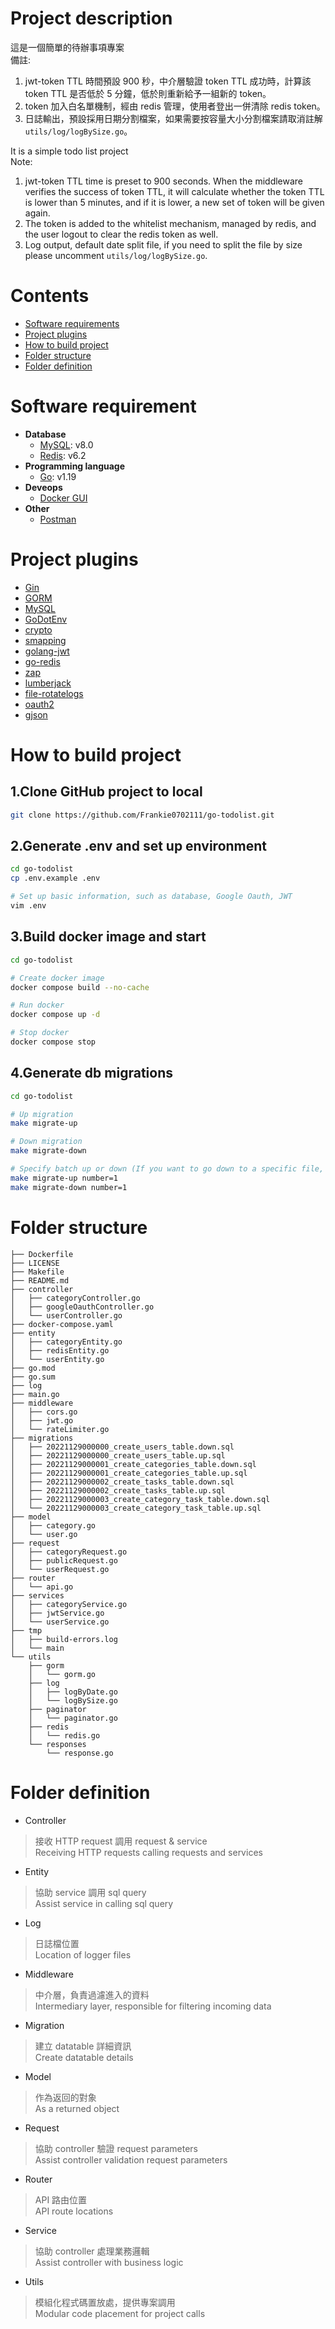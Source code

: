 # Project description
這是一個簡單的待辦事項專案 <br>
備註: <br>
1. jwt-token TTL 時間預設 900 秒，中介層驗證 token TTL 成功時，計算該 token TTL 是否低於 5 分鐘，低於則重新給予一組新的 token。
2. token 加入白名單機制，經由 redis 管理，使用者登出一併清除 redis token。
3. 日誌輸出，預設採用日期分割檔案，如果需要按容量大小分割檔案請取消註解 `utils/log/logBySize.go`。

It is a simple todo list project <br>
Note: <br>
1. jwt-token TTL time is preset to 900 seconds. When the middleware verifies the success of token TTL, it will calculate whether the token TTL is lower than 5 minutes, and if it is lower, a new set of token will be given again.
2. The token is added to the whitelist mechanism, managed by redis, and the user logout to clear the redis token as well.
3. Log output, default date split file, if you need to split the file by size please uncomment `utils/log/logBySize.go`.

# Contents
 - [Software requirements](#software-requirements)
 - [Project plugins](#project-plugins)
 - [How to build project](#how-to-build-project)
 - [Folder structure](#folder-structure)
 - [Folder definition](#folder-definition)

# Software requirement
 - **Database**
    - [MySQL](https://dev.mysql.com/downloads/mysql/): v8.0
    - [Redis](https://redis.io/download/): v6.2
 - **Programming language**
    - [Go](https://go.dev/dl/): v1.19
 - **Deveops**
    - [Docker GUI](https://www.docker.com/products/docker-desktop/)
 - **Other**
    - [Postman](https://www.postman.com/downloads/)
 
# Project plugins
- [Gin](https://github.com/gin-gonic/gin)
- [GORM](https://github.com/go-gorm/gorm)
- [MySQL](https://github.com/go-gorm/mysql)
- [GoDotEnv](https://github.com/joho/godotenv)
- [crypto](https://pkg.go.dev/golang.org/x/crypto)
- [smapping](https://github.com/mashingan/smapping)
- [golang-jwt](https://github.com/golang-jwt/jwt)
- [go-redis](https://github.com/go-redis/redis)
- [zap](https://github.com/uber-go/zap)
- [lumberjack](https://github.com/natefinch/lumberjack)
- [file-rotatelogs](https://github.com/lestrrat-go/file-rotatelogs)
- [oauth2](https://github.com/golang/oauth2)
- [gjson](https://github.com/tidwall/gjson)

# How to build project
## 1.Clone GitHub project to local
```bash
git clone https://github.com/Frankie0702111/go-todolist.git
```

## 2.Generate .env and set up environment
```bash
cd go-todolist
cp .env.example .env

# Set up basic information, such as database, Google Oauth, JWT
vim .env
```

## 3.Build docker image and start
```bash
cd go-todolist

# Create docker image
docker compose build --no-cache

# Run docker
docker compose up -d

# Stop docker
docker compose stop
```

## 4.Generate db migrations
```bash
cd go-todolist

# Up migration
make migrate-up

# Down migration
make migrate-down

# Specify batch up or down (If you want to go down to a specific file, it is recommended to open a new folder)
make migrate-up number=1
make migrate-down number=1
```

# Folder structure
```
├── Dockerfile
├── LICENSE
├── Makefile
├── README.md
├── controller
│   ├── categoryController.go
│   ├── googleOauthController.go
│   └── userController.go
├── docker-compose.yaml
├── entity
│   ├── categoryEntity.go
│   ├── redisEntity.go
│   └── userEntity.go
├── go.mod
├── go.sum
├── log
├── main.go
├── middleware
│   ├── cors.go
│   ├── jwt.go
│   └── rateLimiter.go
├── migrations
│   ├── 20221129000000_create_users_table.down.sql
│   ├── 20221129000000_create_users_table.up.sql
│   ├── 20221129000001_create_categories_table.down.sql
│   ├── 20221129000001_create_categories_table.up.sql
│   ├── 20221129000002_create_tasks_table.down.sql
│   ├── 20221129000002_create_tasks_table.up.sql
│   ├── 20221129000003_create_category_task_table.down.sql
│   └── 20221129000003_create_category_task_table.up.sql
├── model
│   ├── category.go
│   └── user.go
├── request
│   ├── categoryRequest.go
│   ├── publicRequest.go
│   └── userRequest.go
├── router
│   └── api.go
├── services
│   ├── categoryService.go
│   ├── jwtService.go
│   └── userService.go
├── tmp
│   ├── build-errors.log
│   └── main
└── utils
    ├── gorm
    │   └── gorm.go
    ├── log
    │   ├── logByDate.go
    │   └── logBySize.go
    ├── paginator
    │   └── paginator.go
    ├── redis
    │   └── redis.go
    └── responses
        └── response.go
```

# Folder definition
- Controller
> 接收 HTTP request 調用 request & service <br>
> Receiving HTTP requests calling requests and services

- Entity
> 協助 service 調用 sql query <br>
> Assist service in calling sql query

- Log
> 日誌檔位置 <br>
> Location of logger files

- Middleware
> 中介層，負責過濾進入的資料 <br>
> Intermediary layer, responsible for filtering incoming data

- Migration
> 建立 datatable 詳細資訊 <br>
> Create datatable details

- Model
> 作為返回的對象 <br>
> As a returned object

- Request
> 協助 controller 驗證 request parameters <br>
> Assist controller validation request parameters

- Router
> API 路由位置 <br>
> API route locations

- Service
> 協助 controller 處理業務邏輯 <br>
> Assist controller with business logic

- Utils
> 模組化程式碼置放處，提供專案調用 <br>
> Modular code placement for project calls
